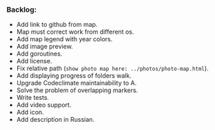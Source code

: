 ### Backlog:

- Add link to github from map.
- Map must correct work from different os.
- Add map legend with year colors.
- Add image preview.
- Add goroutines.
- Add license.
- Fix relative path (`show photo map here: ../photos/photo-map.html`).
- Add displaying progress of folders walk.
- Upgrade Codeclimate maintainability to A.
- Solve the problem of overlapping markers.
- Write tests.
- Add video support.
- Add icon.
- Add description in Russian.

